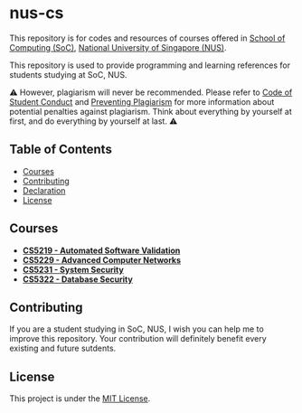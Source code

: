 # nus-cs

This repository is for codes and resources of courses offered in [School of Computing (SoC)](https://www.comp.nus.edu.sg/), [National University of Singapore (NUS)](https://www.nus.edu.sg/).

This repository is used to provide programming and learning references for students studying at SoC, NUS.

:warning: However, plagiarism will never be recommended. Please refer to [Code of Student Conduct](http://nus.edu.sg/osa/resources/code-of-student-conduct) and [Preventing Plagiarism](https://www.comp.nus.edu.sg/cug/plagiarism/) for more information about potential penalties against plagiarism. Think about everything by yourself at first, and do everything by yourself at last. :warning:

## Table of Contents

- [Courses](#courses)
- [Contributing](#contributing)
- [Declaration](#declaration)
- [License](license)

## Courses

- **[CS5219 - Automated Software Validation](#)**
- **[CS5229 - Advanced Computer Networks](#)**
- **[CS5231 - System Security](#)**
- **[CS5322 - Database Security](#)**

## Contributing

If you are a student studying in SoC, NUS, I wish you can help me to improve this repository. Your contribution will definitely benefit every existing and future sutdents.

## License

This project is under the [MIT License](https://github.com/Hyperzsb/nus-cs/tree/master/LICENSE).

